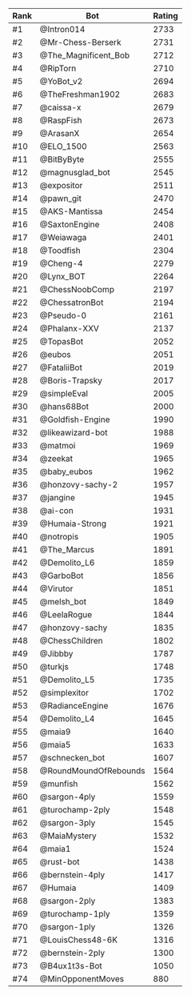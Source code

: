 Rank|Bot|Rating
---|---|---
#1|@Intron014|2733
#2|@Mr-Chess-Berserk|2731
#3|@The_Magnificent_Bob|2712
#4|@RipTorn|2710
#5|@YoBot_v2|2694
#6|@TheFreshman1902|2683
#7|@caissa-x|2679
#8|@RaspFish|2673
#9|@ArasanX|2654
#10|@ELO_1500|2563
#11|@BitByByte|2555
#12|@magnusglad_bot|2545
#13|@expositor|2511
#14|@pawn_git|2470
#15|@AKS-Mantissa|2454
#16|@SaxtonEngine|2408
#17|@Weiawaga|2401
#18|@Toodfish|2304
#19|@Cheng-4|2279
#20|@Lynx_BOT|2264
#21|@ChessNoobComp|2197
#22|@ChessatronBot|2194
#23|@Pseudo-0|2161
#24|@Phalanx-XXV|2137
#25|@TopasBot|2052
#26|@eubos|2051
#27|@FataliiBot|2019
#28|@Boris-Trapsky|2017
#29|@simpleEval|2005
#30|@hans68Bot|2000
#31|@Goldfish-Engine|1990
#32|@likeawizard-bot|1988
#33|@matmoi|1969
#34|@zeekat|1965
#35|@baby_eubos|1962
#36|@honzovy-sachy-2|1957
#37|@jangine|1945
#38|@ai-con|1931
#39|@Humaia-Strong|1921
#40|@notropis|1905
#41|@The_Marcus|1891
#42|@Demolito_L6|1859
#43|@GarboBot|1856
#44|@Virutor|1851
#45|@melsh_bot|1849
#46|@LeelaRogue|1844
#47|@honzovy-sachy|1835
#48|@ChessChildren|1802
#49|@Jibbby|1787
#50|@turkjs|1748
#51|@Demolito_L5|1735
#52|@simplexitor|1702
#53|@RadianceEngine|1676
#54|@Demolito_L4|1645
#55|@maia9|1640
#56|@maia5|1633
#57|@schnecken_bot|1607
#58|@RoundMoundOfRebounds|1564
#59|@munfish|1562
#60|@sargon-4ply|1559
#61|@turochamp-2ply|1548
#62|@sargon-3ply|1545
#63|@MaiaMystery|1532
#64|@maia1|1524
#65|@rust-bot|1438
#66|@bernstein-4ply|1417
#67|@Humaia|1409
#68|@sargon-2ply|1383
#69|@turochamp-1ply|1359
#70|@sargon-1ply|1326
#71|@LouisChess48-6K|1316
#72|@bernstein-2ply|1300
#73|@B4ux1t3s-Bot|1050
#74|@MinOpponentMoves|880
